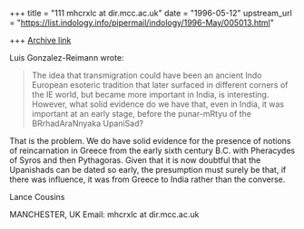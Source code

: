 +++
title = "111 mhcrxlc at dir.mcc.ac.uk"
date = "1996-05-12"
upstream_url = "https://list.indology.info/pipermail/indology/1996-May/005013.html"

+++
[Archive link](https://list.indology.info/pipermail/indology/1996-May/005013.html)

Luis Gonzalez-Reimann wrote:

>The idea that transmigration could have been an ancient Indo European
>esoteric tradition that later surfaced in different corners of the IE
>world, but became more important in India, is interesting.  However, what
>solid evidence do we have that, even in India, it was important at an
>early stage, before the punar-mRtyu of the BRrhadAraNnyaka UpaniSad?

That is the problem. We do have solid evidence for the presence of notions
of reincarnation in Greece from the early sixth century B.C. with
Pheracydes of Syros and then Pythagoras. Given that it is now doubtful that
the Upanishads can be dated so early, the presumption must surely be that,
if there was influence, it was from Greece to India rather than the
converse.

Lance Cousins

MANCHESTER, UK
Email: mhcrxlc at dir.mcc.ac.uk






